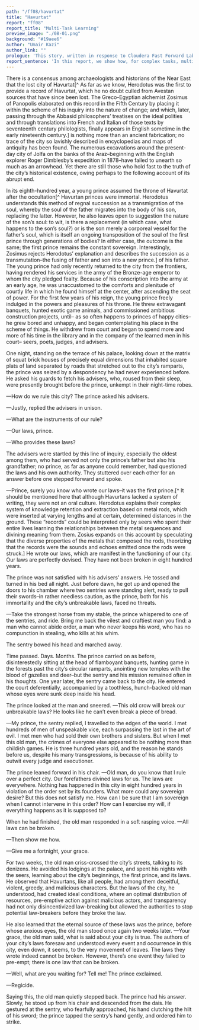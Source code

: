 ```yaml
---
path: "/ff08/havurtat"
title: "Havurtat"
report: "ff08"
report_title: "Multi-Task Learning"
preview_image: "./08-01.png"
background: "#19aee6"
author: "Umair Kazi"
author_link: ""
prologue: 'This story, written in response to Cloudera Fast Forward Labs’ research on multi-task learning, does not feature machines, artificial intelligence, or robots, either marvelous or terrifying. It is not set in any future; instead, it takes place in a mythical past. This story doesn’t illustrate the promises and pitfalls of machine learning or multi-task learning, but what I hope it does is capture the paradoxes of knowledge: how truth is defined by anthropocentric values, against which we test definitions, outcomes, and probabilities. The story is inspired by Jorge Luis Borges, whose stories breached–as far as stories are able to breach–against anthropogenic limitations. The title “Havurtat” comes from an ancient Persian word, meaning “Perfection.”'
report_sentence: 'In this report, we show how, for complex tasks, multi-task learning can improve the accuracy, inference, and maintainability of models.'
---
```


There is a consensus among archaeologists and historians of the Near
East that the lost city of Havurtat[^ As far as we know,
Herodotus was the first to provide a record of Havurtat, which he no
doubt culled from Avestan sources that have since been lost. The
Greco-Egyptian alchemist Zosimus of Panopolis elaborated on this
record in the Fifth Century by placing it within the scheme of his
inquiry into the nature of change; and which, later, passing through
the Abbasid philosophers’ treatises on the ideal polities and through
translations into French and Italian of those texts by seventeenth
century philologists, finally appears in English sometime in the early
nineteenth century.] is nothing more than an ancient fabrication; no
trace of the city so lavishly described in encyclopedias and maps of
antiquity has been found. The numerous excavations around the
present-day city of Jolfa on the banks of the Araz–beginning with
the English explorer Roger Dimblesby’s expedition in 1878–have
failed to unearth so much as an arrowhead. Yet there are still those
who hold fast to the truth of the city’s historical existence, owing
perhaps to the following account of its abrupt end.

In its eighth-hundred year, a young prince assumed the throne of
Havurtat after the occultation[^ Havurtan princes were
immortal. Herodotus understands this method of regnal succession as a
transmigration of the soul, whereby the soul of the father migrates
into the body of his son, replacing the latter. However, he also
leaves open to suggestion the nature of the son’s soul: to wit, is
there a replacement (in which case, what happens to the son’s soul?)
or is the son merely a corporeal vessel for the father’s soul, which
is itself an ongoing transposition of the soul of the first prince
through generations of bodies? In either case, the outcome is the
same; the first prince remains the constant sovereign. Interestingly,
Zosimus rejects Herodotus’ explanation and describes the succession as
a transmutation–the fusing of father and son into a new prince.] of
his father. The young prince had only recently returned to the city
from the frontiers, having rendered his services in the army of the
Bronze-age emperor to whom the city pledged fealty. Because of his
conscription into the army at an early age, he was unaccustomed to the
comforts and plenitude of courtly life in which he found himself at
the center, after ascending the seat of power. For the first few years
of his reign, the young prince freely indulged in the powers and
pleasures of his throne. He threw extravagant banquets, hunted exotic
game animals, and commissioned ambitious construction projects, until–
as so often happens to princes of happy cities–he grew bored and
unhappy, and began contemplating his place in the scheme of things. He
withdrew from court and began to spend more and more of his time in
the library and in the company of the learned men in his court–
seers, poets, judges, and advisers.

One night, standing on the terrace of his palace, looking down at the
matrix of squat brick houses of precisely equal dimensions that
inhabited square plats of land separated by roads that stretched out
to the city’s ramparts, the prince was seized by a despondency he had
never experienced before. He asked his guards to fetch his advisers,
who, roused from their sleep, were presently brought before the
prince, unkempt in their night-time robes.

—How do we rule this city? The prince asked his advisers.

—Justly, replied the advisers in unison.

—What are the instruments of our rule?

—Our laws, prince.

—Who provides these laws?

The advisers were startled by this line of inquiry, especially the
oldest among them, who had served not only the prince’s father but
also his grandfather; no prince, as far as anyone could remember, had
questioned the laws and his own authority. They stuttered over each
other for an answer before one stepped forward and spoke.

—Prince, surely you know who wrote our laws–it was the first
prince.[^ It should be mentioned here that although Havurtans
lacked a system of writing, they were not an oral culture. Herodotus
explains their complex system of knowledge retention and extraction
based on metal rods, which were inserted at varying lengths and at
certain, determined distances in the ground. These “records” could be
interpreted only by seers who spent their entire lives learning the
relationships between the metal sequences and divining meaning from
them. Zosius expands on this account by speculating that the diverse
properties of the metals that composed the rods, theorizing that the
records were the sounds and echoes emitted once the rods were struck.]
He wrote our laws, which are manifest in the functioning of our city.
Our laws are perfectly devised. They have not been broken in eight
hundred years.

The prince was not satisfied with his advisers’ answers. He tossed and
turned in his bed all night. Just before dawn, he got up and opened
the doors to his chamber where two sentries were standing alert, ready
to pull their swords–in rather needless caution, as the prince, both
for his immortality and the city’s unbreakable laws, faced no threats.

—Take the strongest horse from my stable, the prince whispered to one
of the sentries, and ride. Bring me back the vilest and craftiest man
you find: a man who cannot abide order, a man who never keeps his
word, who has no compunction in stealing, who kills at his whim.

The sentry bowed his head and marched away.

Time passed. Days. Months. The prince carried on as before,
disinterestedly sitting at the head of flamboyant banquets, hunting
game in the forests past the city’s circular ramparts, anointing new
temples with the blood of gazelles and deer–but the sentry and his
mission remained often in his thoughts. One year later, the sentry
came back to the city. He entered the court deferentially, accompanied
by a toothless, hunch-backed old man whose eyes were sunk deep inside
his head.

The prince looked at the man and sneered. —This old crow will break
our unbreakable laws? He looks like he can’t even break a piece of
bread.

—My prince, the sentry replied, I travelled to the edges of the world.
I met hundreds of men of unspeakable vice, each surpassing the last in
the art of evil. I met men who had sold their own brothers and
sisters. But when I met this old man, the crimes of everyone else
appeared to be nothing more than childish games. He is three hundred
years old, and the reason he stands before us, despite his many
transgressions, is because of his ability to outwit every judge and
executioner.

The prince leaned forward in his chair. —Old man, do you know that I
rule over a perfect city. Our forefathers divined laws for us. The
laws are everywhere. Nothing has happened in this city in eight
hundred years in violation of the order set by its founders. What more
could any sovereign desire? But this does not satisfy me. How can I be
sure that I am sovereign when I cannot intervene in this order? How
can I exercise my will, if everything happens as it is supposed to?

When he had finished, the old man responded in a soft rasping voice. —All
laws can be broken.

—Then show me how.

—Give me a fortnight, your grace.

For two weeks, the old man criss-crossed the city’s streets, talking
to its denizens. He avoided his lodgings at the palace, and spent his
nights with the seers, learning about the city’s beginnings, the first
prince, and its laws. He observed that Havurtans, like all people, had
among them deceitful, violent, greedy, and malicious characters. But
the laws of the city, he understood, had created ideal conditions,
where an optimal distribution of resources, pre-emptive action against
malicious actors, and transparency had not only disincentivized
law-breaking but allowed the authorities to stop potential
law-breakers before they broke the law.

He also learned that the eternal source of these laws was the prince,
before whose anxious eyes, the old man stood once again two weeks
later. —Your grace, the old man said, what is said about your city is
true. The authors of your city’s laws foresaw and understood every
event and occurrence in this city, even down, it seems, to the very
movement of leaves. The laws they wrote indeed cannot be broken.
However, there’s one event they failed to pre-empt; there is one law
that can be broken.

—Well, what are you waiting for? Tell me! The prince exclaimed.

—Regicide.

Saying this, the old man quietly stepped back. The prince had his
answer. Slowly, he stood up from his chair and descended from the
dais. He gestured at the sentry, who fearfully approached, his hand
clutching the hilt of his sword; the prince tapped the sentry’s hand
gently, and ordered him to strike.


